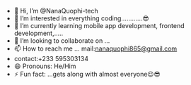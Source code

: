 - 👋 Hi, I’m @NanaQuophi-tech
- 👀 I’m interested in everything coding............😎
- 🌱 I’m currently learning mobile app development, frontend development,.....
- 💞️ I’m looking to collaborate on ...
- 📫 How to reach me ... mail:nanaquophi865@gmail.com
- contact:+233 595303134
- 😄 Pronouns: He/Him
- ⚡ Fun fact: ...gets along with almost everyone😉😎

<!---
NanaQuophi-tech/NanaQuophi-tech is a ✨ special ✨ repository because its `README.md` (this file) appears on your GitHub profile.
You can click the Preview link to take a look at your changes.
--->
